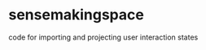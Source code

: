sensemakingspace
==============================

code for importing and projecting user interaction states

